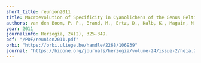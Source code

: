 ```yaml
---
short_title: reunion2011
title: Macroevolution of Specificity in Cyanolichens of the Genus Peltigera Section Polydactylon (Lecanoromycetes, Ascomycota)
authors: van den Boom, P. P., Brand, M., Ertz, D., Kalb, K., Magain, N., Masson, D., ... & Sérusiaux, E.
year: 2011
journalinfo: Herzogia, 24(2), 325-349.
pdf: "/PDF/reunion2011.pdf"
orbi: "https://orbi.uliege.be/handle/2268/106939"
journal: "https://bioone.org/journals/herzogia/volume-24/issue-2/heia.24.2.2011.325/Discovering-the-Lichen-Diversity-of-a-Remote-Tropical-Island/10.13158/heia.24.2.2011.325.full"
---
```

